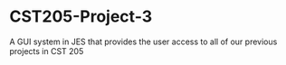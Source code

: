 CST205-Project-3
================

A GUI system in JES that provides the user access to all of our previous projects in CST 205
